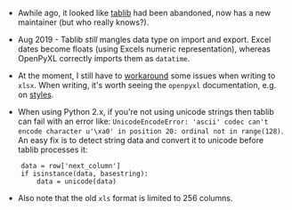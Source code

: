 - Awhile ago, it looked like [tablib](http://python-tablib.org/) had been abandoned, now has a new maintainer (but who really knows?).

- Aug 2019 - Tablib *still* mangles data type on import and export. Excel dates become floats (using Excels numeric representation), whereas OpenPyXL correctly imports them as `datatime`.

- At the moment, I still have to [workaround](https://github.com/vinayak-mehta/tablib/issues/252#issuecomment-454395181) some issues when writing to `xlsx`. When writing, it's worth seeing the `openpyxl` documentation, e.g. on [styles](https://openpyxl.readthedocs.io/en/stable/styles.html).

- When using Python 2.x, if you're not using unicode strings then tablib can fail with an error like: `UnicodeEncodeError: 'ascii' codec can't encode character u'\xa0' in position 20: ordinal not in range(128)`. An easy fix is to detect string data and convert it to unicode before tablib processes it:

```
    data = row['next_column']
    if isinstance(data, basestring):
        data = unicode(data)

```

- Also note that the old `xls` format is limited to 256 columns.
